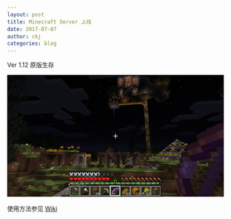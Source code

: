 ```yaml
---
layout: post
title: Minecraft Server 上线
date: 2017-07-07
author: ckj
categories: blog
---
```


Ver 1.12 原版生存

![Screenshot](/picture/xdlinux-minecraft/01.png)

使用方法参见 [Wiki](https://wiki.xdlinux.info)

